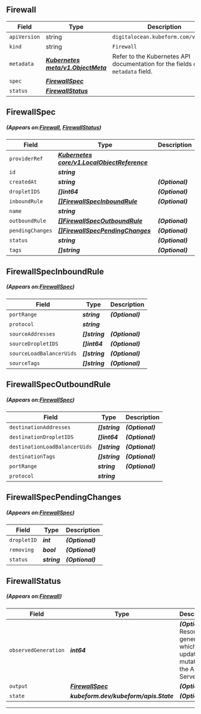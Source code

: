 ## Firewall
| Field | Type | Description |
| ------ | ----- | ----------- |
| `apiVersion` | string | `digitalocean.kubeform.com/v1alpha1` |
|    `kind` | string | `Firewall` |
| `metadata` | ***[Kubernetes meta/v1.ObjectMeta](https://kubernetes.io/docs/reference/generated/kubernetes-api/v1.13/#objectmeta-v1-meta)***|Refer to the Kubernetes API documentation for the fields of the `metadata` field.|
| `spec` | ***[FirewallSpec](#FirewallSpec)***||
| `status` | ***[FirewallStatus](#FirewallStatus)***||
## FirewallSpec
##### (Appears on:[Firewall](#Firewall), [FirewallStatus](#FirewallStatus))
| Field | Type | Description |
| ------ | ----- | ----------- |
| `providerRef` | ***[Kubernetes core/v1.LocalObjectReference](https://kubernetes.io/docs/reference/generated/kubernetes-api/v1.13/#localobjectreference-v1-core)***||
| `id` | ***string***||
| `createdAt` | ***string***| ***(Optional)*** |
| `dropletIDS` | ***[]int64***| ***(Optional)*** |
| `inboundRule` | ***[[]FirewallSpecInboundRule](#FirewallSpecInboundRule)***| ***(Optional)*** |
| `name` | ***string***||
| `outboundRule` | ***[[]FirewallSpecOutboundRule](#FirewallSpecOutboundRule)***| ***(Optional)*** |
| `pendingChanges` | ***[[]FirewallSpecPendingChanges](#FirewallSpecPendingChanges)***| ***(Optional)*** |
| `status` | ***string***| ***(Optional)*** |
| `tags` | ***[]string***| ***(Optional)*** |
## FirewallSpecInboundRule
##### (Appears on:[FirewallSpec](#FirewallSpec))
| Field | Type | Description |
| ------ | ----- | ----------- |
| `portRange` | ***string***| ***(Optional)*** |
| `protocol` | ***string***||
| `sourceAddresses` | ***[]string***| ***(Optional)*** |
| `sourceDropletIDS` | ***[]int64***| ***(Optional)*** |
| `sourceLoadBalancerUids` | ***[]string***| ***(Optional)*** |
| `sourceTags` | ***[]string***| ***(Optional)*** |
## FirewallSpecOutboundRule
##### (Appears on:[FirewallSpec](#FirewallSpec))
| Field | Type | Description |
| ------ | ----- | ----------- |
| `destinationAddresses` | ***[]string***| ***(Optional)*** |
| `destinationDropletIDS` | ***[]int64***| ***(Optional)*** |
| `destinationLoadBalancerUids` | ***[]string***| ***(Optional)*** |
| `destinationTags` | ***[]string***| ***(Optional)*** |
| `portRange` | ***string***| ***(Optional)*** |
| `protocol` | ***string***||
## FirewallSpecPendingChanges
##### (Appears on:[FirewallSpec](#FirewallSpec))
| Field | Type | Description |
| ------ | ----- | ----------- |
| `dropletID` | ***int***| ***(Optional)*** |
| `removing` | ***bool***| ***(Optional)*** |
| `status` | ***string***| ***(Optional)*** |
## FirewallStatus
##### (Appears on:[Firewall](#Firewall))
| Field | Type | Description |
| ------ | ----- | ----------- |
| `observedGeneration` | ***int64***| ***(Optional)*** Resource generation, which is updated on mutation by the API Server.|
| `output` | ***[FirewallSpec](#FirewallSpec)***| ***(Optional)*** |
| `state` | ***kubeform.dev/kubeform/apis.State***| ***(Optional)*** |
---

